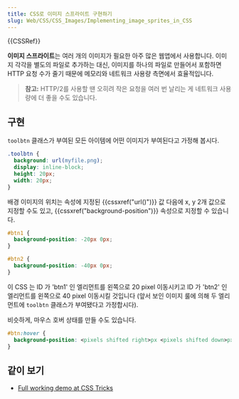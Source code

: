 ```yaml
---
title: CSS로 이미지 스프라이트 구현하기
slug: Web/CSS/CSS_Images/Implementing_image_sprites_in_CSS
---
```

{{CSSRef}}

**이미지 스프라이트**는 여러 개의 이미지가 필요한 아주 많은 웹앱에서 사용합니다. 이미지 각각을 별도의 파일로 추가하는 대신, 이미지를 하나의 파일로 만들어서 포함하면 HTTP 요청 수가 줄기 때문에 메모리와 네트워크 사용량 측면에서 효율적입니다.

> **참고:** HTTP/2를 사용할 땐 오히려 작은 요청을 여러 번 날리는 게 네트워크 사용량에 더 좋을 수도 있습니다.

## 구현

`toolbtn` 클래스가 부여된 모든 아이템에 어떤 이미지가 부여된다고 가정해 봅시다.

```css
.toolbtn {
  background: url(myfile.png);
  display: inline-block;
  height: 20px;
  width: 20px;
}
```

배경 이미지의 위치는 속성에 지정된 {{cssxref("url()")}} 값 다음에 x, y 2개 값으로 지정할 수도 있고, {{cssxref("background-position")}} 속성으로 지정할 수 있습니다.

```css
#btn1 {
  background-position: -20px 0px;
}

#btn2 {
  background-position: -40px 0px;
}
```

이 CSS 는 ID 가 'btn1' 인 엘리먼트를 왼쪽으로 20 pixel 이동시키고 ID 가 'btn2' 인 엘리먼트를 왼쪽으로 40 pixel 이동시킬 것입니다 (앞서 보인 이미지 룰에 의해 두 엘리먼트에 `toolbtn` 클래스가 부여됐다고 가정합시다).

비슷하게, 마우스 호버 상태를 만들 수도 있습니다.

```css
#btn:hover {
  background-position: <pixels shifted right>px <pixels shifted down>px;
}
```

## 같이 보기

- [Full working demo at CSS Tricks](http://css-tricks.com/snippets/css/perfect-css-sprite-sliding-doors-button/)
